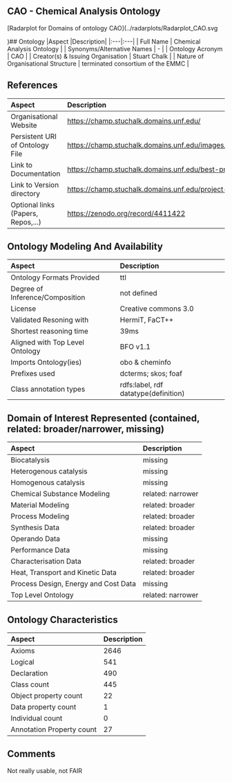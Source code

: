 ## CAO - Chemical Analysis Ontology



 [Radarplot for Domains of ontology CAO](../radarplots/Radarplot_CAO.svg 


)## Ontology
|Aspect |Description| 
 |:---|:---|
| Full Name | Chemical Analysis Ontology |
| Synonyms/Alternative Names | - |
| Ontology Acronym | CAO |
| Creator(s) & Issuing Organisation | Stuart Chalk |
| Nature of Organisational Structure | terminated consortium of the EMMC |

## References
|Aspect |Description| 
 |:---|:---|
| Organisational Website | https://champ.stuchalk.domains.unf.edu/ |
| Persistent URI of Ontology File | https://champ.stuchalk.domains.unf.edu/images/ontology/cao.owl |
| Link to Documentation | https://champ.stuchalk.domains.unf.edu/best-practices |
| Link to Version directory | https://champ.stuchalk.domains.unf.edu/project-roadmap |
| Optional links (Papers, Repos,...) | https://zenodo.org/record/4411422 |

## Ontology Modeling And Availability
|Aspect |Description| 
 |:---|:---|
| Ontology Formats Provided | ttl |
| Degree of Inference/Composition | not defined |
| License | Creative commons 3.0 |
| Validated Resoning with | HermiT, FaCT++ |
| Shortest reasoning time | 39ms |
| Aligned with Top Level Ontology | BFO v1.1 |
| Imports Ontology(ies) | obo & cheminfo |
| Prefixes used | dcterms; skos; foaf |
| Class annotation types | rdfs:label, rdf datatype(definition) |

## Domain of Interest Represented (contained, related: broader/narrower, missing)
|Aspect |Description| 
 |:---|:---|
| Biocatalysis | missing |
| Heterogenous catalysis | missing |
| Homogenous catalysis | missing |
| Chemical Substance Modeling | related: narrower |
| Material Modeling | related: broader |
| Process Modeling | related: broader |
| Synthesis Data | related: broader |
| Operando Data | missing |
| Performance Data | missing |
| Characterisation Data | related: broader |
| Heat, Transport and Kinetic Data | related: broader |
| Process Design, Energy and Cost Data | missing |
| Top Level Ontology | related: narrower |

## Ontology Characteristics
|Aspect |Description| 
 |:---|:---|
| Axioms | 2646 |
| Logical | 541 |
| Declaration | 490 |
| Class count | 445 |
| Object property count | 22 |
| Data property count | 1 |
| Individual count | 0 |
| Annotation Property count | 27 |

## Comments
Not really usable, not FAIR

